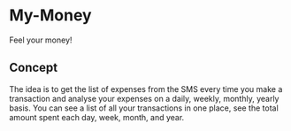 # My-Money
Feel your money!

## Concept
The idea is to get the list of expenses from the SMS every time you make a transaction and analyse your expenses on a daily, weekly, monthly, yearly basis. You can see a list of all your transactions in one place, see the total amount spent each day, week, month, and year.
